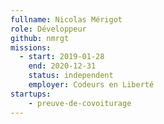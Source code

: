 ```yaml
---
fullname: Nicolas Mérigot
role: Développeur
github: nmrgt
missions:
  - start: 2019-01-28
    end: 2020-12-31
    status: independent
    employer: Codeurs en Liberté
startups:
    - preuve-de-covoiturage
---
```

